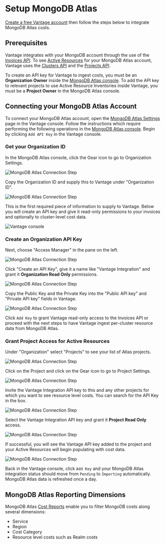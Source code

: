 # Setup MongoDB Atlas

[Create a free Vantage account](https://console.vantage.sh/signup) then follow the steps below to integrate MongoDB Atlas costs.

## Prerequisites

Vantage integrates with your MongoDB account through the use of the [Invoices API](https://www.mongodb.com/docs/atlas/reference/api-resources-spec/#tag/Invoices). To see [Active Resources](/active_resources) for your MongoDB Atlas account, Vantage uses the [Clusters API](https://www.mongodb.com/docs/atlas/reference/api-resources-spec/#tag/Clusters) and the [Projects API](https://www.mongodb.com/docs/atlas/reference/api-resources-spec/#tag/Projects).

To create an API key for Vantage to ingest costs, you must be an **Organization Owner** inside the [MongoDB Atlas console](https://account.mongodb.com/account/login). To add the API key to relevant projects to use Active Resource Inventories inside Vantage, you must be a **Project Owner** in the MongoDB Atlas console.

## Connecting your MongoDB Atlas Account

To connect your MongoDB Atlas account, open the [MongoDB Atlas Settings](https://console.vantage.sh/settings/mongo) page in the Vantage console. Follow the instructions which require performing the following operations in the [MongoDB Atlas console](https://account.mongodb.com/account/login). Begin by clicking  `Add API Key` in the Vantage console.

### Get your Organization ID 

In the MongoDB Atlas console, click the Gear icon to go to Organization Settings.

![MongoDB Atlas Connection Step](/img/mongodb-open-setttings.png)

Copy the Organization ID and supply this to Vantage under "Organization ID".

![MongoDB Atlas Connection Step](/img/mongodb-get-organization-id.png)

This is the first required piece of information to supply to Vantage. Below you will create an API key and give it read-only permissions to your invoices and optionally to cluster-level cost data.

![Vantage console](/img/mongodb-vantage-console.png)

### Create an Organization API Key

Next, choose "Access Manager" in the pane on the left.

![MongoDB Atlas Connection Step](/img/mongodb-manage-access.png)

Click "Create an API Key", give it a name like "Vantage Integration" and grant it **Organization Read Only** permissions.

![MongoDB Atlas Connection Step](/img/mongodb-organization-read-only.png)

Copy the Public Key and the Private Key into the "Public API key" and "Private API key" fields in Vantage.

![MongoDB Atlas Connection Step](/img/mongodb-copy-api-key-private.png)

Click `Add Key` to grant Vantage read-only access to the Invoices API or proceed with the next steps to have Vantage ingest per-cluster resource data from MongoDB Atlas.

### Grant Project Access for Active Resources

Under "Organization" select "Projects" to see your list of Atlas projects.

![MongoDB Atlas Connection Step](/img/mongodb-projects.png)

Click on the Project and click on the Gear icon to go to Project Settings.

![MongoDB Atlas Connection Step](/img/mongodb-project-access.png)

Invite the Vantage Integration API key to this and any other projects for which you want to see resource level costs. You can search for the API Key in the box.

![MongoDB Atlas Connection Step](/img/mongodb-search-integration.png)

Select the Vantage Integration API key and grant it **Project Read Only** access.

![MongoDB Atlas Connection Step](/img/mongodb-project-read-only.png)

If successful, you will see the Vantage API key added to the project and your Active Resources will begin populating with cost data.

![MongoDB Atlas Connection Step](/img/mongodb-project-successful.png)

Back in the Vantage console, click `Add Key` and your MongoDB Atlas integration status should move from `Pending` to `Importing` automatically. MongoDB Atlas data is refreshed once a day. 

## MongoDB Atlas Reporting Dimensions

MongoDB Atlas [Cost Reports](/cost_reports/) enable you to filter MongoDB costs along several dimensions:

* Service
* Region
* Cost Category
* Resource level costs such as Realm costs
